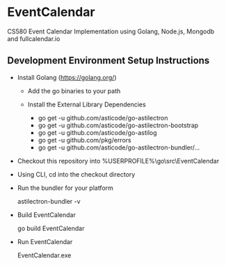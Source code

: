 # EventCalendar
CS580 Event Calendar Implementation using Golang, Node.js, Mongodb and fullcalendar.io

Development Environment Setup Instructions
-------------------------------------------
* Install Golang (https://golang.org/)

  * Add the go binaries to your path

  * Install the External Library Dependencies
  
    *    go get -u github.com/asticode/go-astilectron
    *    go get -u github.com/asticode/go-astilectron-bootstrap
    *    go get -u github.com/asticode/go-astilog
    *    go get -u github.com/pkg/errors
    *    go get -u github.com/asticode/go-astilectron-bundler/...
    
* Checkout this repository into %USERPROFILE%\go\src\EventCalendar
    
* Using CLI, cd into the checkout directory

* Run the bundler for your platform

    astilectron-bundler -v

* Build EventCalendar

    go build EventCalendar

* Run EventCalendar

    EventCalendar.exe

